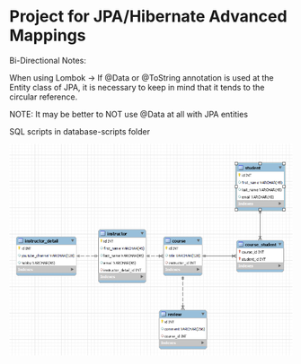 # Project for JPA/Hibernate Advanced Mappings

Bi-Directional Notes:

When using Lombok -> If @Data or @ToString annotation is used at the Entity class of JPA, it is necessary to keep in mind that it tends to the circular reference.

NOTE: It may be better to NOT use @Data at all with JPA entities

SQL scripts in database-scripts folder

![tables.png](database-scripts/tables.PNG)